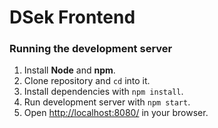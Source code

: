 # DSek Frontend

### Running the development server
1. Install **Node** and **npm**.
2. Clone repository and `cd` into it.
3. Install dependencies with `npm install`.
4. Run development server with `npm start`.
5. Open [http://localhost:8080/](http://localhost:8080/) in your browser.
